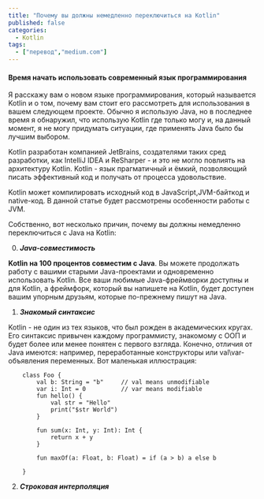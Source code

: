 ```yaml
---
title: "Почему вы должны немедленно переключиться на Kotlin"
published: false
categories:
  - Kotlin
tags:
  - ["перевод","medium.com"]
---
```

#### Время начать использовать современный язык программирования

Я расскажу вам о новом языке программирования, который называется Kotlin и о том, почему вам стоит его рассмотреть для использования в вашем следующем проекте. Обычно я использую Java, но в последнее время я обнаружил, что использую Kotlin где только могу и, на данный момент, я не могу придумать ситуации, где применять Java было бы лучшим выбором.

Kotlin разработан компанией JetBrains, создателями таких сред разработки, как IntelliJ IDEA и ReSharper - и это не могло повлиять на архитектуру Kotlin. Kotlin - язык прагматичный и ёмкий, позволяющий писать эффективный код и получать от процесса удовольствие.

Kotlin может компилировать исходный код в JavaScript,JVM-байткод и native-код. В данной статье будет рассмотрены особенности работы с JVM.

Собственно, вот несколько причин, почему вы должны немедленно переключиться с Java на Kotlin:

0. ***Java-совместимость***

**Kotlin на 100 процентов совместим с Java**. Вы можете продолжать работу с вашими старыми Java-проектами и одновременно использовать Kotlin. Все ваши любимые Java-фреймворки доступны и для Kotlin, а фреймфорк, который вы напишете на Kotlin, будет доступен вашим упорным друзьям, которые по-прежнему пишут на Java.

1. ***Знакомый синтаксис***

Kotlin - не один из тех языков, что был рожден в академических кругах. Его синтаксис привычен каждому программисту, знакомому с ООП и будет более или менее понятен с первого взгляда. Конечно, отличия от Java имеются: например, переработанные конструкторы или val\var-объявления переменных. Вот маленькая иллюстрация:

        class Foo {
            val b: String = "b"     // val means unmodifiable
            var i: Int = 0          // var means modifiable
            fun hello() {
                val str = "Hello"
                print("$str World")
            }

            fun sum(x: Int, y: Int): Int {
                return x + y
            }

            fun maxOf(a: Float, b: Float) = if (a > b) a else b

        }

2. ***Строковая интерполяция***